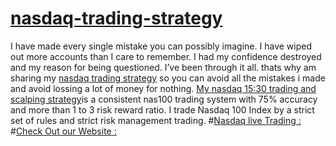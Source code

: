 # [nasdaq-trading-strategy](https://www.nasdaqstrategy.com/)
I have made every single mistake you can possibly imagine. I have wiped out more accounts than I care to remember. I had my confidence destroyed and my reason for being questioned. I’ve been through it all.
thats why am sharing my [nasdaq trading strategy](https://www.nasdaqstrategy.com/) so you can avoid all the mistakes i made and avoid lossing a lot of money for nothing.
 [My nasdaq 15:30 trading and scalping strategy](https://www.nasdaqstrategy.com/)is a consistent nas100 trading system with 75% accuracy and more than 1 to 3 risk reward ratio. I trade Nasdaq 100 Index by a strict set of rules and strict risk management trading.
 #[Nasdaq live Trading :](https://www.nasdaqstrategy.com/search/label/Live%20Trading)
#[Check Out our Website :](https://www.nasdaqstrategy.com/)

